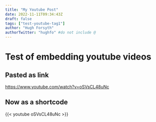 ```yaml
---
title: "My Youtube Post"
date: 2022-11-11T09:34:43Z
draft: false
tags: ["test-youtube-tag1"] 
author: "Hugh Forsyth"
authorTwitter: "hughfo" #do not include @
---
```

# Test of embedding youtube videos
## Pasted as link
https://www.youtube.com/watch?v=oSVsCL48uNc 

## Now as a shortcode
{{< youtube oSVsCL48uNc >}}
